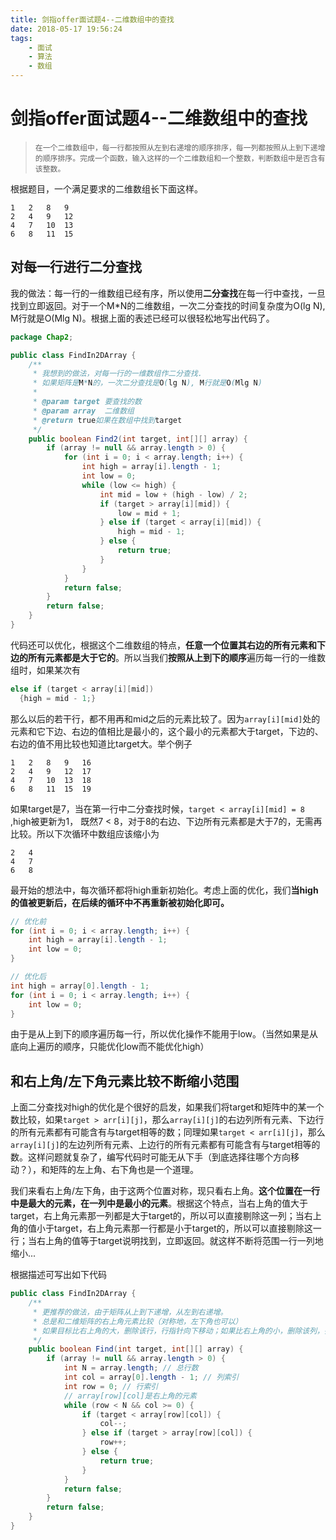 ```yaml
---
title: 剑指offer面试题4--二维数组中的查找
date: 2018-05-17 19:56:24
tags: 
    - 面试
    - 算法
    - 数组
---
```

# 剑指offer面试题4--二维数组中的查找

> ```
> 在一个二维数组中，每一行都按照从左到右递增的顺序排序，每一列都按照从上到下递增的顺序排序。完成一个函数，输入这样的一个二维数组和一个整数，判断数组中是否含有该整数。
> ```

根据题目，一个满足要求的二维数组长下面这样。

```
1	2	8	9
2	4	9	12
4	7	10	13
6	8	11	15
```

## 对每一行进行二分查找

我的做法：每一行的一维数组已经有序，所以使用**二分查找**在每一行中查找，一旦找到立即返回。对于一个M*N的二维数组，一次二分查找的时间复杂度为O(lg N), M行就是O(Mlg N)。根据上面的表述已经可以很轻松地写出代码了。

```java
package Chap2;

public class FindIn2DArray {
    /**
     * 我想到的做法，对每一行的一维数组作二分查找.
     * 如果矩阵是M*N的，一次二分查找是O(lg N), M行就是O(Mlg N)
     *
     * @param target 要查找的数
     * @param array  二维数组
     * @return true如果在数组中找到target
     */
    public boolean Find2(int target, int[][] array) {
        if (array != null && array.length > 0) {
            for (int i = 0; i < array.length; i++) {
                int high = array[i].length - 1;
                int low = 0;
                while (low <= high) {
                    int mid = low + (high - low) / 2;
                    if (target > array[i][mid]) {
                        low = mid + 1;
                    } else if (target < array[i][mid]) {
                        high = mid - 1;
                    } else {
                        return true;
                    }
                }
            }
            return false;
        }
        return false;
    }
}
```

代码还可以优化，根据这个二维数组的特点，**任意一个位置其右边的所有元素和下边的所有元素都是大于它的**。所以当我们**按照从上到下的顺序**遍历每一行的一维数组时，如果某次有

```java
else if (target < array[i][mid]) 
  {high = mid - 1;}
```

那么以后的若干行，都不用再和mid之后的元素比较了。因为`array[i][mid]`处的元素和它下边、右边的值相比是最小的，这个最小的元素都大于target，下边的、右边的值不用比较也知道比target大。举个例子

```
1	2	8	9	16
2	4	9	12	17
4	7	10	13	18
6	8	11	15	19
```

如果target是7，当在第一行中二分查找时候，`target < array[i][mid] = 8` ,high被更新为1， 既然7 < 8，对于8的右边、下边所有元素都是大于7的，无需再比较。所以下次循环中数组应该缩小为

```
2	4
4	7
6	8
```

最开始的想法中，每次循环都将high重新初始化。考虑上面的优化，我们**当high的值被更新后，在后续的循环中不再重新被初始化即可。**

```java
// 优化前
for (int i = 0; i < array.length; i++) {
    int high = array[i].length - 1;
    int low = 0;
}

// 优化后
int high = array[0].length - 1;
for (int i = 0; i < array.length; i++) {
  	int low = 0;
}
```

由于是从上到下的顺序遍历每一行，所以优化操作不能用于low。（当然如果是从底向上遍历的顺序，只能优化low而不能优化high）

## 和右上角/左下角元素比较不断缩小范围

上面二分查找对high的优化是个很好的启发，如果我们将target和矩阵中的某一个数比较，如果`target > arr[i][j]`，那么`array[i][j]`的右边列所有元素、下边行的所有元素都有可能含有与target相等的数；同理如果`target < arr[i][j]`，那么`array[i][j]`的左边列所有元素、上边行的所有元素都有可能含有与target相等的数。这样问题就复杂了，编写代码时可能无从下手（到底选择往哪个方向移动？），和矩阵的左上角、右下角也是一个道理。

我们来看右上角/左下角，由于这两个位置对称，现只看右上角。**这个位置在一行中是最大的元素，在一列中是最小的元素**。根据这个特点，当右上角的值大于target，右上角元素那一列都是大于target的，所以可以直接剔除这一列；当右上角的值小于target，右上角元素那一行都是小于target的，所以可以直接剔除这一行；当右上角的值等于target说明找到，立即返回。就这样不断将范围一行一列地缩小...

根据描述可写出如下代码

```java
public class FindIn2DArray {
    /**
     * 更推荐的做法，由于矩阵从上到下递增，从左到右递增。
     * 总是和二维矩阵的右上角元素比较（对称地，左下角也可以）
     * 如果目标比右上角的大，删除该行，行指针向下移动；如果比右上角的小，删除该列，列指针左移
     */
    public boolean Find(int target, int[][] array) {
        if (array != null && array.length > 0) {
            int N = array.length; // 总行数
            int col = array[0].length - 1; // 列索引
            int row = 0; // 行索引
            // array[row][col]是右上角的元素
            while (row < N && col >= 0) {
                if (target < array[row][col]) {
                    col--;
                } else if (target > array[row][col]) {
                    row++;
                } else {
                    return true;
                }
            }
            return false;
        }
        return false;
    }
}
```

